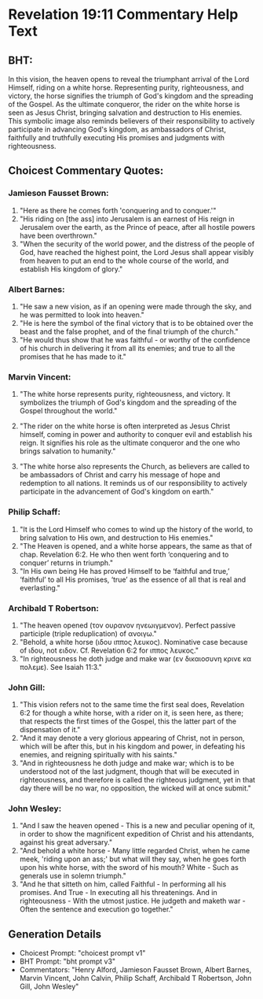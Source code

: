 # Revelation 19:11 Commentary Help Text

## BHT:
In this vision, the heaven opens to reveal the triumphant arrival of the Lord Himself, riding on a white horse. Representing purity, righteousness, and victory, the horse signifies the triumph of God's kingdom and the spreading of the Gospel. As the ultimate conqueror, the rider on the white horse is seen as Jesus Christ, bringing salvation and destruction to His enemies. This symbolic image also reminds believers of their responsibility to actively participate in advancing God's kingdom, as ambassadors of Christ, faithfully and truthfully executing His promises and judgments with righteousness.

## Choicest Commentary Quotes:
### Jamieson Fausset Brown:
1. "Here as there he comes forth 'conquering and to conquer.'"
2. "His riding on [the ass] into Jerusalem is an earnest of His reign in Jerusalem over the earth, as the Prince of peace, after all hostile powers have been overthrown."
3. "When the security of the world power, and the distress of the people of God, have reached the highest point, the Lord Jesus shall appear visibly from heaven to put an end to the whole course of the world, and establish His kingdom of glory."

### Albert Barnes:
1. "He saw a new vision, as if an opening were made through the sky, and he was permitted to look into heaven."
2. "He is here the symbol of the final victory that is to be obtained over the beast and the false prophet, and of the final triumph of the church."
3. "He would thus show that he was faithful - or worthy of the confidence of his church in delivering it from all its enemies; and true to all the promises that he has made to it."

### Marvin Vincent:
1. "The white horse represents purity, righteousness, and victory. It symbolizes the triumph of God's kingdom and the spreading of the Gospel throughout the world." 

2. "The rider on the white horse is often interpreted as Jesus Christ himself, coming in power and authority to conquer evil and establish his reign. It signifies his role as the ultimate conqueror and the one who brings salvation to humanity." 

3. "The white horse also represents the Church, as believers are called to be ambassadors of Christ and carry his message of hope and redemption to all nations. It reminds us of our responsibility to actively participate in the advancement of God's kingdom on earth."

### Philip Schaff:
1. "It is the Lord Himself who comes to wind up the history of the world, to bring salvation to His own, and destruction to His enemies."
2. "The Heaven is opened, and a white horse appears, the same as that of chap. Revelation 6:2. He who then went forth ‘conquering and to conquer’ returns in triumph."
3. "In His own being He has proved Himself to be ‘faithful and true,’ ‘faithful’ to all His promises, ‘true’ as the essence of all that is real and everlasting."

### Archibald T Robertson:
1. "The heaven opened (τον ουρανον ηνεωιγμενον). Perfect passive participle (triple reduplication) of ανοιγω." 
2. "Behold, a white horse (ιδου ιππος λευκος). Nominative case because of ιδου, not ειδον. Cf. Revelation 6:2 for ιππος λευκος."
3. "In righteousness he doth judge and make war (εν δικαιοσυνη κρινε κα πολεμε). See Isaiah 11:3."

### John Gill:
1. "This vision refers not to the same time the first seal does, Revelation 6:2 for though a white horse, with a rider on it, is seen here, as there; that respects the first times of the Gospel, this the latter part of the dispensation of it."
2. "And it may denote a very glorious appearing of Christ, not in person, which will be after this, but in his kingdom and power, in defeating his enemies, and reigning spiritually with his saints."
3. "And in righteousness he doth judge and make war; which is to be understood not of the last judgment, though that will be executed in righteousness, and therefore is called the righteous judgment, yet in that day there will be no war, no opposition, the wicked will at once submit."

### John Wesley:
1. "And I saw the heaven opened - This is a new and peculiar opening of it, in order to show the magnificent expedition of Christ and his attendants, against his great adversary."
2. "And behold a white horse - Many little regarded Christ, when he came meek, 'riding upon an ass;' but what will they say, when he goes forth upon his white horse, with the sword of his mouth? White - Such as generals use in solemn triumph."
3. "And he that sitteth on him, called Faithful - In performing all his promises. And True - In executing all his threatenings. And in righteousness - With the utmost justice. He judgeth and maketh war - Often the sentence and execution go together."


## Generation Details
- Choicest Prompt: "choicest prompt v1"
- BHT Prompt: "bht prompt v3"
- Commentators: "Henry Alford, Jamieson Fausset Brown, Albert Barnes, Marvin Vincent, John Calvin, Philip Schaff, Archibald T Robertson, John Gill, John Wesley"
